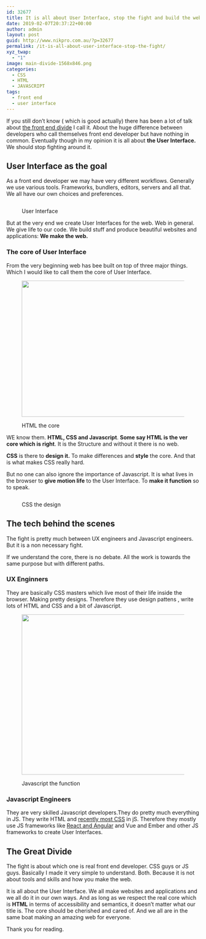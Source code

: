 ```yaml
---
id: 32677
title: It is all about User Interface, stop the fight and build the web
date: 2019-02-07T20:37:22+00:00
author: admin
layout: post
guid: http://www.nikpro.com.au/?p=32677
permalink: /it-is-all-about-user-interface-stop-the-fight/
xyz_twap:
  - "1"
image: main-divide-1568x846.png
categories:
  - CSS
  - HTML
  - JAVASCRIPT
tags:
  - front end
  - user interface
---
```


If you still don&#8217;t know ( which is good actually) there has been a lot of talk about <a rel="noreferrer noopener" aria-label="the front end divide (opens in a new tab)" href="https://css-tricks.com/the-great-divide/" target="_blank">the front end divide</a> I call it. About the huge difference between developers who call themselves front end developer but have nothing in common. Eventually though in my opinion it is all about **the User Interface.** We should stop fighting around it.

## User Interface as the goal

As a front end developer we may have very different workflows. Generally we use various tools. Frameworks, bundlers, editors, servers and all that. We all have our own choices and preferences.<figure class="wp-block-image">

<img src="http://www.nikpro.com.auweb-1024x410.jpeg" alt="" class="wp-image-32681" srcset="http://testgatsby.localweb-1024x410.jpeg 1024w, http://testgatsby.localweb-300x120.jpeg 300w, http://testgatsby.localweb-768x307.jpeg 768w, http://testgatsby.localweb.jpeg 1200w" sizes="(max-width: 1024px) 100vw, 1024px" /> <figcaption>User Interface</figcaption></figure>

But at the very end we create User Interfaces for the web. Web in general. We give life to our code. We build stuff and produce beautiful websites and applications: **We make the web.**

### The core of User Interface

From the very beginning web has bee built on top of three major things. Which I would like to call them the core of User Interface.<figure class="wp-block-image is-resized">

<img src="http://www.nikpro.com.auhtml-core.jpg" alt="" class="wp-image-32684" width="708" height="355" srcset="http://testgatsby.localhtml-core.jpg 670w, http://testgatsby.localhtml-core-300x150.jpg 300w" sizes="(max-width: 708px) 100vw, 708px" /> <figcaption>HTML the core</figcaption></figure>

WE know them. **HTML, CSS and Javascript**. **Some say HTML is the ver core which is right**. It is the Structure and without it there is no web.

**CSS** is there to **design it.** To make differences and **style** the core. And that is what makes CSS really hard.

But no one can also ignore the importance of Javascript. It is what lives in the browser to **give motion life** to the User Interface. To **make it function** so to speak.<figure class="wp-block-image">

<img src="http://www.nikpro.com.aucss-core-1024x512.jpg" alt="" class="wp-image-32683" srcset="http://testgatsby.localcss-core-1024x512.jpg 1024w, http://testgatsby.localcss-core-300x150.jpg 300w, http://testgatsby.localcss-core-768x384.jpg 768w, http://testgatsby.localcss-core.jpg 1200w" sizes="(max-width: 1024px) 100vw, 1024px" /> <figcaption>CSS the design</figcaption></figure>

## The tech behind the scenes

The fight is pretty much between UX engineers and Javascript engineers. But it is a non necessary fight.

If we understand the core, there is no debate. All the work is towards the same purpose but with different paths.

### UX Enginners

They are basically CSS masters which live most of their life inside the browser. Making pretty designs. Therefore they use design pattens , write lots of HTML and CSS and a bit of Javascript.<figure class="wp-block-image is-resized">

<img src="http://www.nikpro.com.aujs-core.png" alt="" class="wp-image-32682" width="697" height="418" srcset="http://testgatsby.localjs-core.png 500w, http://testgatsby.localjs-core-300x180.png 300w" sizes="(max-width: 697px) 100vw, 697px" /> <figcaption>Javascript the function</figcaption></figure>

### Javascript Engineers

They are very skilled Javascript developers.They do pretty much everything in JS. They write HTML and <a rel="noreferrer noopener" aria-label="recently most CSS (opens in a new tab)" href="https://css-tricks.com/video-screencasts/168-css-in-js/" target="_blank">recently most CSS</a> in jS. Therefore they mostly use JS frameworks like [React and Angular](http://www.nikpro.com.au/react-or-angular-how-much-it-matters/) and Vue and Ember and other JS frameworks to create User Interfaces.

## The Great Divide

The fight is about which one is real front end developer. CSS guys or JS guys. Basically I made it very simple to understand. Both. Because it is not about tools and skills and how you make the web.

It is all about the User Interface. We all make websites and applications and we all do it in our own ways. And as long as we respect the real core which is **HTML** in terms of accessibility and semantics, it doesn&#8217;t matter what our title is. The core should be cherished and cared of. And we all are in the same boat making an amazing web for everyone.

Thank you for reading.
